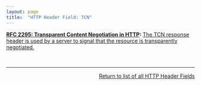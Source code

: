 ```yaml
---
layout: page
title:  "HTTP Header Field: TCN"
---
```


**[RFC 2295: Transparent Content Negotiation in HTTP](/specs/IETF/RFC/2295 "HTTP allows web site authors to put multiple versions of the same information under a single URL. Transparent content negotiation is an extensible negotiation mechanism, layered on top of HTTP, for automatically selecting the best version when the URL is accessed. This enables the smooth deployment of new web data formats and markup tags."):** [The TCN response header is used by a server to signal that the resource is transparently negotiated.](http://tools.ietf.org/html/rfc2295#section-8.5)

<br/>
<hr/>

<p style="text-align: right"><a href="../http-headers">Return to list of all HTTP Header Fields</a></p>
